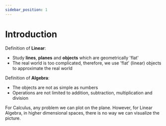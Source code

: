 ```yaml
---
sidebar_position: 1
---
```


# Introduction

Definition of **Linear**:

- Study **lines**, **planes** and **objects** which are geometrically 'flat'
- The real world is too complicated, therefore, we use 'flat' (linear) objects to approximate the real world

Definition of **Algebra**:

- The objects are not as simple as numbers
- Operations are not limited to addition, subtraction, multiplication and division

For Calculus, any problem we can plot on the plane. However, for Linear Algebra, in higher dimensional spaces, there is no way we can visualize the picture. 

